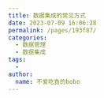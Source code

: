 ```yaml
---
title: 数据集成的常见方式
date: 2023-07-09 16:06:28
permalink: /pages/193f87/
categories:
  - 数据管理
  - 数据集成
tags:
  - 
author: 
  name: 不爱吃鱼的bobo
---
```

